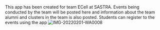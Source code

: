 This app has been created for team ECell at SASTRA. Events being conducted by the team will be posted here and information about the team alumni and clusters in the team is also posted. Students can register to the events using the app
![IMG-20220201-WA0008](https://user-images.githubusercontent.com/42089341/151941766-ffa404de-2125-45c8-984e-76328aaf12f5.jpg)
